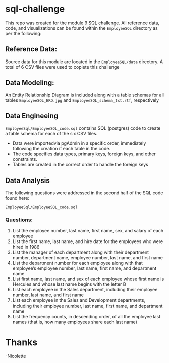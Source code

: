 # sql-challenge
This repo was created for the module 9 SQL challenge. All reference data, code, and visualizations can be found within the `EmployeeSQL` directory as per the following:

## Reference Data:
Source data for this module are located in the `EmployeeSQL/data` directory. A total of 6 CSV files were used to coplete this challenge

## Data Modeling:
An Entity Relationship Diagram is included along with a table schemas for all tables `EmployeeSQL_ERD.jpg` and `EmployeeSQL_schema_txt.rtf`, respectively

## Data Engineeing

`EmployeeSql/EmployeeSQL_code.sql` contains SQL (postgres) code to create a table schema for each of the six CSV files. 
* Data were importedvia pgAdmin in a specific order, immediately following the creation if each table in the code. 
* The code specifies data types, primary  keys, foreign keys, and other constraints.
* Tables are created in the correct order to handle the foreign keys

## Data Analysis

The following questions were addressed in the second half of the SQL code found here: 

`EmployeeSql/EmployeeSQL_code.sql`

### Questions: 
1. List the employee number, last name, first name, sex, and salary of each employee
2. List the first name, last name, and hire date for the employees who were hired in 1986
3. List the manager of each department along with their department number, department name, employee number, last name, and first name 
4. List the department number for each employee along with that employee’s employee number, last name, first name, and department name 
5. List first name, last name, and sex of each employee whose first name is Hercules and whose last name begins with the letter B
6. List each employee in the Sales department, including their employee number, last name, and first name 
7. List each employee in the Sales and Development departments, including their employee number, last name, first name, and department name 
8. List the frequency counts, in descending order, of all the employee last names (that is, how many employees share each last name)



# Thanks 
-Nicolette 
